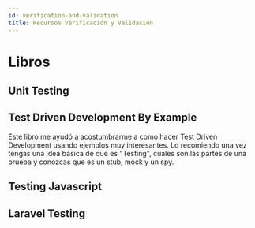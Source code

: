 ```yaml
---
id: verification-and-validation
title: Recursos Verificación y Validación
---
```


# Libros

## Unit Testing


## Test Driven Development By Example

Este [libro](https://www.amazon.com.mx/gp/product/0321146530/ref=as_li_tl?ie=UTF8&camp=1789&creative=9325&creativeASIN=0321146530&linkCode=as2&tag=soydevmx-20&linkId=d4aaf9e6af2bbd666525d4d39c1a1b05) me ayudó a acostumbrarme a como hacer Test Driven Development usando ejemplos muy interesantes. Lo recomiendo una vez tengas una idea básica de que es "Testing", cuales son las partes de una prueba y conozcas que es un stub, mock y un spy.  


## Testing Javascript

## Laravel Testing
